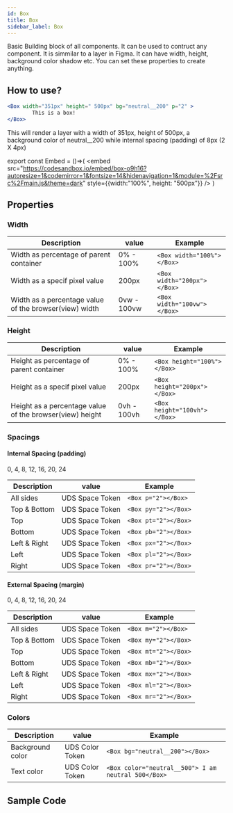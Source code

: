 ```yaml
---
id: Box
title: Box
sidebar_label: Box
---
```

Basic Building block of all components. It can be used to contruct any component.
It is simmilar to a layer in Figma. It can have width, height, background color shadow etc. You can set these properties to create anything.



## How to use?

```jsx 
<Box width="351px" height=" 500px" bg="neutral__200" p="2" >
        This is a box!
</Box>
```
This will render a layer with a width of 351px, height of 500px, a background color of neutral__200 while internal spacing (padding) of 8px (2 X 4px)

export const Embed = ()=>(
    <embed
     src="https://codesandbox.io/embed/box-o9h16?autoresize=1&codemirror=1&fontsize=14&hidenavigation=1&module=%2Fsrc%2Fmain.js&theme=dark"
     style={{width:"100%", height: "500px"}}
   />
)

<Embed />



## Properties



### Width


| Description                    | value | Example|
|--------------------------------|-------|--------|
| Width as percentage of parent container | 0% - 100%  | ```<Box width="100%"></Box>```|
| Width as a specif pixel value | 200px | ```<Box width="200px"></Box>```|
| Width as a percentage value of the browser(view) width | 0vw - 100vw  | ```<Box width="100vw"></Box>```|

### Height

| Description                    | value | Example|
|--------------------------------|-------|--------|
| Height as percentage of parent container | 0% - 100%  | ```<Box height="100%"></Box>```|
| Height as a specif pixel value | 200px | ```<Box height="200px"></Box>```|
| Height as a percentage value of the browser(view) height | 0vh - 100vh  | ```<Box height="100vh"></Box>```|



### Spacings

#### Internal Spacing (padding)
0, 4, 8, 12, 16, 20, 24

| Description                    | value | Example|
|--------------------------------|-------|--------|
| All sides  | UDS Space Token  | ```<Box p="2"></Box>```|
| Top & Bottom  | UDS Space Token  | ```<Box py="2"></Box>```|
| Top  | UDS Space Token  | ```<Box pt="2"></Box>```|
| Bottom  | UDS Space Token  | ```<Box pb="2"></Box>```|
| Left & Right  | UDS Space Token  | ```<Box px="2"></Box>```|
| Left  | UDS Space Token | ```<Box pl="2"></Box>```|
| Right  | UDS Space Token  | ```<Box pr="2"></Box>```|

#### External Spacing (margin)
0, 4, 8, 12, 16, 20, 24

| Description                    | value | Example|
|--------------------------------|-------|--------|
| All sides  |UDS Space Token  | ```<Box m="2"></Box>```|
| Top & Bottom  | UDS Space Token  | ```<Box my="2"></Box>```|
| Top  | UDS Space Token  | ```<Box mt="2"></Box>```|
| Bottom  | UDS Space Token  | ```<Box mb="2"></Box>```|
| Left & Right  | UDS Space Token  | ```<Box mx="2"></Box>```|
| Left  | UDS Space Token  | ```<Box ml="2"></Box>```|
| Right  | UDS Space Token  | ```<Box mr="2"></Box>```|



### Colors


| Description                    | value | Example|
|--------------------------------|-------|--------|
| Background color| UDS Color Token  | ```<Box bg="neutral__200"></Box>```|
| Text color  | UDS Color Token|```<Box color="neutral__500"> I am neutral 500</Box>```|


## Sample Code






